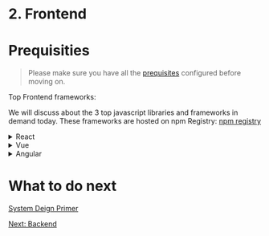 # 2. Frontend 

# Prequisities
> Please make sure you have all the [prequisites](prerequisites.md) configured before moving on.

Top Frontend frameworks:

We will discuss about the 3 top javascript libraries and frameworks in demand today.
These frameworks are hosted on npm Registry: [npm registry](https://www.npmjs.com/)

<details>
<summary>React</summary>

[Homepage](https://facebook.github.io/react/)

React project is actively maintained by facebook and community contributors

![Facebook](assets/brand/fb.gif)

Let's start with React

> Install create-react-app CLI
```bash
npm install --global create-react-app@next
```

> How to create a new react project?
```bash
create-react-app <project-name>
```
> Open the project in IDE
```bash
code <project-name>
```

> Open integrated terminal inside vscode
 - <kbd>Ctrl + `</kbd>

> Install dependencies
```bash
npm install
```
- ![VS Code Terminal](assets/code-terminal.png)

> Run project
```bash
npm start
```

> The react project should be running on port 3000 by default. Open google chrome and type 'http://localhost:3000' if it doesn't automatically pop up

Look out other cool [facebook open source solutions](https://code.facebook.com) 
</details>


<details>
<summary>Vue</summary>

[Homepage](https://vuejs.org)

VueJS project was started by Lone ranger [Evan You](http://evanyou.me) and some more awesome community contributors. You can think of VueJS as a hybrid of Angular and React.

![Vue](assets/brand/vue.gif)

To begin with VueJS

> Install vue-cli
```bash
npm install --global vue-cli
```

> How to create a new react project?
```bash
vue init webpack <project-name>
```
> Open the project in IDE
```bash
code <project-name>
```

> Open integrated terminal inside vscode
 - <kbd>Ctrl + `</kbd>

> Install dependencies
```bash
npm install
```

> Run project
```bash
npm start
```

> The vuejs project should be running on port 8080 by default. Open google chrome and type 'http://localhost:8080' if it doesn't automatically pop up

</details>

</details>

<details>
<summary>Angular</summary>


[Homepage](https://angular.io)

Angular was started back in 2009 by a Google employee Misko Hevery and has since grown widely popular

![Google](assets/brand/google.gif)

To get started with Angular

> Install Angular CLI
```bash
# Install Angular CLI globally so it can be accessed from any folder
npm install --global @angular/cli
```
```bash
# Version should be > 1.0.0
ng version
> 1.0.0
```

> How to create a new Angular project?
```bash
ng new <project-name> \
    --routing \
    --style=scss \
    --skip-install=true \
    --skip-git=true \
```
> Open the project in IDE
```bash
code <project-name>
```

> Open integrated terminal inside vscode
 - <kbd>Ctrl + `</kbd>

> Install dependencies
```bash
npm install
```

> Run project
```bash
npm start
```

> The Angular project should be running on port 4200 by default. Open google chrome and type 'http://localhost:4200' if it doesn't automatically pop up

Browse some of more awesome [Google open source solutions](https://opensource.google.com/) 
</details>

</details>

# What to do next
[System Deign Primer](https://github.com/donnemartin/system-design-primer)

[Next: Backend](backend.md)